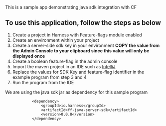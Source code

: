 This is a sample app demonstrating java sdk integration with CF 

## To use this application, follow the steps as below ##

1) Create a project in Harness with Feature-flags module enabled
2) Create an environment within your project
3) Create a server-side sdk key in your environment **COPY the value from the Admin Console to your clipboard since this value will only be displayed once**
4) Create a boolean feature-flag in the admin console
5) Import the maven project in an IDE such as [IntelliJ](https://www.jetbrains.com/idea/)
6) Replace the values for SDK Key and feature-flag identifier in the example program from step 3 and 4
7) Run the program from the IDE

We are using the java sdk jar as dependency for this sample program
``` 
            <dependency>
                <groupId>io.harness</groupId>
                <artifactId>ff-java-server-sdk</artifactId>
                <version>0.0.8</version>
            </dependency>
```

